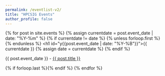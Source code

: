 ```yaml
---
permalink: /eventlist-v2/
title: "HPCSIG Events"
author_profile: false
---
```


<div id="dates3">

{% for post in site.events %}
  {% assign currentdate = post.event_date | date: "%Y-%m" %}
  {% if currentdate != date %}
    {% unless forloop.first %}{% endunless %}
    <h1 id="y{{post.event_date | date: "%Y-%B"}}">{{ currentdate }}</h1>
    {% assign date = currentdate %}
  {% endif %}
    <p>{{ post.event_date }} - <a href="/HPC-SIG{{ post.url }}">{{ post.title }}</a></p>
  {% if forloop.last %}{% endif %}
{% endfor %}
</div>  


